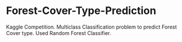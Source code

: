 # Forest-Cover-Type-Prediction
Kaggle Competition. Multiclass Classification problem to predict Forest Cover type. Used Random Forest Classifier.
